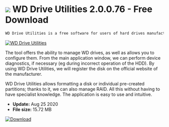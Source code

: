# ![](https://cdn.softexe.net/static/icon/9/wd-drive-utilities-8231.png) WD Drive Utilities  2.0.0.76 - Free Download

```sh
WD Drive Utilities is a free software for users of hard drives manufactured by Western Digital.
```
[![WD Drive Utilities](https://gallery.dpcdn.pl/imgc/Tools/77305/g_-_420x350_1.5_-_x20170824132727_0.jpg)](https://softexe.net/win/disks-files/other/wd-drive-utilities:hbcp.html)

The tool offers the ability to manage WD drives, as well as allows you to configure them. From the main application window, we can perform device diagnostics, if necessary (eg during incorrect operation of the HDD). By using WD Drive Utilities, we will register the disk on the official website of the manufacturer.
 
 WD Drive Utilities allows formatting a disk or individual pre-created partitions; thanks to it, we can also manage RAID. All this without having to have specialist knowledge. The application is easy to use and intuitive.


- **Update:** Aug 25 2020
- **File size:** 15.72 MB

[![Download](https://cdn.softexe.net/static/img/download.png)](https://softexe.net/win/disks-files/other/wd-drive-utilities:hbcp.html)

